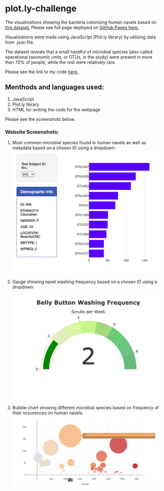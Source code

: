 # plot.ly-challenge

The visualizations showing the bacteria colonizing human navels based on [this dataset.](http://robdunnlab.com/projects/belly-button-biodiversity/)
Please see full page deployed on [GitHub Pages here.](https://nadiarichards.github.io/plot.ly-challenge/)

Visualizations were made using JavaScript (Plot.ly library) by utilizing data from .json file.

The dataset reveals that a small handful of microbial species (also called operational taxonomic units, or OTUs, in the study) were present in more than 70% of people, while the rest were relatively rare.

Please see the link to my code [here.](https://github.com/nadiarichards/plot.ly-challenge/blob/main/static/js/app.js) 

## Menthods and languages used:

1. JavaScript
2. Plot.ly library
3. HTML for writing the code for the webpage

Please see the screenshots below.

### Website Screenshots:

1. Most common microbial species found in human navels as well as metadata based on a chosen ID using a dropdown:
![otu-types](https://github.com/nadiarichards/plot.ly-challenge/blob/main/images/otu_types.png)

2. Gauge showing navel washing frequency based on a chosen ID using a dropdown:
![gauge](https://github.com/nadiarichards/plot.ly-challenge/blob/main/images/gauge.png)

3. Bubble chart showing different microbial species based on frequency of their occurences on human navels.
![bubble_chart](https://github.com/nadiarichards/plot.ly-challenge/blob/main/images/bubble_chart.png)
